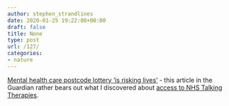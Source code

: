 ```yaml
---
author: stephen_strandlines
date: 2020-01-25 19:22:00+00:00
draft: false
title: None
type: post
url: /127/
categories:
- nature
---
```


[Mental health care postcode lottery ‘is risking lives’](https://www.theguardian.com/society/2020/jan/25/mental-health-care-postcode-lottery-nhs-talking-therapies) - this article in the Guardian rather bears out what I discovered about [access to NHS Talking Therapies](https://www.strandlines.blog/2020/01/10/on-monday-i.html). 



